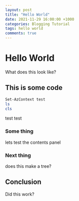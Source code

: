 ```yaml
---
layout: post
title: "Hello World"
date: 2021-11-29 16:00:00 +1000
categories: Blogging Tutorial
tags: hello world
comments: true
---
```


# Hello World

What does this look like?

## This is some code

```powershell
Set-AzContext test
ls
cls
```

test test

### Some thing

lets test the contents panel

### Next thing

does this make a tree?

## Conclusion

Did this work?
